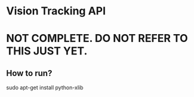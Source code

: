 # Vision Tracking API

# NOT COMPLETE. DO NOT REFER TO THIS JUST YET. 
## How to run?
sudo apt-get install  python-xlib